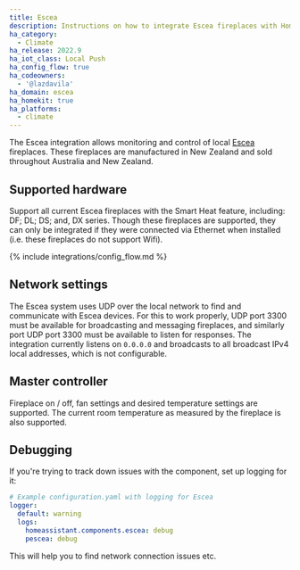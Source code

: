 ```yaml
---
title: Escea
description: Instructions on how to integrate Escea fireplaces with Home Assistant.
ha_category:
  - Climate
ha_release: 2022.9
ha_iot_class: Local Push
ha_config_flow: true
ha_codeowners:
  - '@lazdavila'
ha_domain: escea
ha_homekit: true
ha_platforms:
  - climate
---
```


The Escea integration allows monitoring and control of local [Escea](https://escea.com/) fireplaces. These fireplaces are manufactured in New Zealand and sold throughout Australia and New Zealand.

## Supported hardware

Support all current Escea fireplaces with the Smart Heat feature, including: DF; DL; DS; and, DX series.
Though these fireplaces are supported, they can only be integrated if they were connected via Ethernet when installed (i.e. these fireplaces do not support Wifi).

{% include integrations/config_flow.md %}


## Network settings

The Escea system uses UDP over the local network to find and communicate with Escea devices. For this to work properly, UDP port  3300 must be available for broadcasting and messaging fireplaces, and similarly port UDP port 3300 must be available to listen for responses. The integration currently listens on `0.0.0.0` and broadcasts to all broadcast IPv4 local addresses, which is not configurable.

## Master controller

Fireplace on / off, fan settings and desired temperature settings are supported. The current room temperature as measured by the fireplace is also supported.

## Debugging

If you're trying to track down issues with the component, set up logging for it:

```yaml
# Example configuration.yaml with logging for Escea
logger:
  default: warning
  logs:
    homeassistant.components.escea: debug
    pescea: debug
```

This will help you to find network connection issues etc.